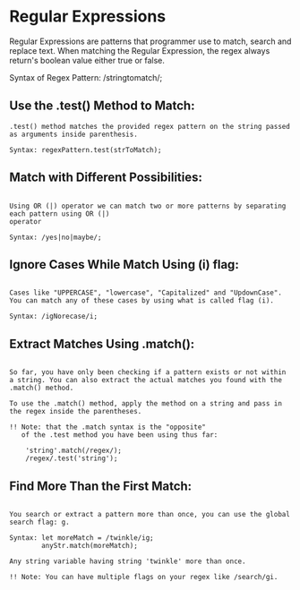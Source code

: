 # Regular Expressions

Regular Expressions are patterns that programmer use to match, search and replace text. When matching the Regular Expression, the regex always
return's boolean value either true or false.

Syntax of Regex Pattern: /stringtomatch/;


## Use the .test() Method to Match:
``````
.test() method matches the provided regex pattern on the string passed as arguments inside parenthesis.

Syntax: regexPattern.test(strToMatch);

``````

## Match with Different Possibilities:
``````

Using OR (|) operator we can match two or more patterns by separating each pattern using OR (|)
operator

Syntax: /yes|no|maybe/;

``````

## Ignore Cases While Match Using (i) flag:
``````

Cases like "UPPERCASE", "lowercase", "Capitalized" and "UpdownCase". You can match any of these cases by using what is called flag (i).

Syntax: /igNorecase/i;

``````

## Extract Matches Using .match():
``````

So far, you have only been checking if a pattern exists or not within a string. You can also extract the actual matches you found with the .match() method.

To use the .match() method, apply the method on a string and pass in the regex inside the parentheses.

!! Note: that the .match syntax is the "opposite" 
   of the .test method you have been using thus far:

    'string'.match(/regex/);
    /regex/.test('string');

``````

## Find More Than the First Match:
``````

You search or extract a pattern more than once, you can use the global search flag: g.

Syntax: let moreMatch = /twinkle/ig;
        anyStr.match(moreMatch);

Any string variable having string 'twinkle' more than once.

!! Note: You can have multiple flags on your regex like /search/gi.

``````